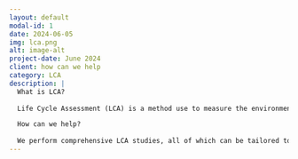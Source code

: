 ```yaml
---
layout: default
modal-id: 1
date: 2024-06-05
img: lca.png
alt: image-alt
project-date: June 2024
client: how can we help
category: LCA
description: |
  What is LCA?
  
  Life Cycle Assessment (LCA) is a method use to measure the environmental impacts of a product, process or a         service over its life cycle. A LCA considers the entire life cycle from raw material extraction to end-of-life      disposal, quantifing energy consumptions, carbon emissions, water use and waste providing comprehensive insights    to inform the organisation on potential improvements in achieving sustainability.

  How can we help? 
  
  We perform comprehensive LCA studies, all of which can be tailored to suit your specific needs     and objectives   to steer your business towards sustainable practices and products.
---
```

